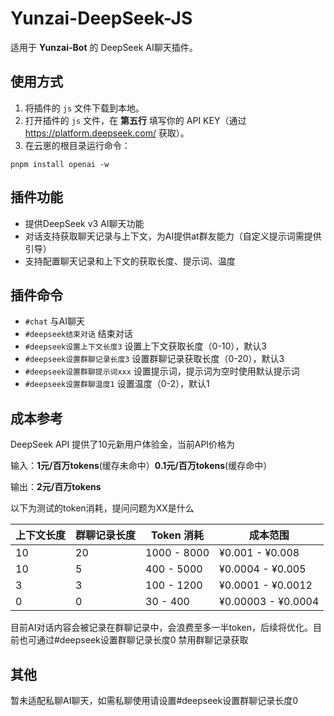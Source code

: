 # Yunzai-DeepSeek-JS
适用于 **Yunzai-Bot** 的 DeepSeek AI聊天插件。

## 使用方式
1. 将插件的 `js` 文件下载到本地。
2. 打开插件的 `js` 文件，在 **第五行** 填写你的 API KEY（通过 https://platform.deepseek.com/ 获取）。
3. 在云崽的根目录运行命令：
```
pnpm install openai -w
```

## 插件功能
- 提供DeepSeek v3 AI聊天功能
- 对话支持获取聊天记录与上下文，为AI提供at群友能力（自定义提示词需提供引导）
- 支持配置聊天记录和上下文的获取长度、提示词、温度

## 插件命令

- `#chat` 与AI聊天
- `#deepseek结束对话` 结束对话
- `#deepseek设置上下文长度3` 设置上下文获取长度（0-10），默认3
- `#deepseek设置群聊记录长度3` 设置群聊记录获取长度（0-20），默认3
- `#deepseek设置群聊提示词xxx` 设置提示词，提示词为空时使用默认提示词
- `#deepseek设置群聊温度1` 设置温度（0-2），默认1

## 成本参考

DeepSeek API 提供了10元新用户体验金，当前API价格为 

输入：**1元/百万tokens**(缓存未命中）**0.1元/百万tokens**(缓存命中）

输出：**2元/百万tokens**

以下为测试的token消耗，提问问题为XX是什么

| **上下文长度** | **群聊记录长度** | **Token 消耗**   | **成本范围**         |
|----------------|------------------|------------------|----------------------|
| 10             | 20               | 1000 - 8000      | ¥0.001 - ¥0.008      |
| 10             | 5                | 400 - 5000       | ¥0.0004 - ¥0.005     |
| 3              | 3                | 100 - 1200       | ¥0.0001 - ¥0.0012    |
| 0              | 0                | 30 - 400         | ¥0.00003 - ¥0.0004    |


目前AI对话内容会被记录在群聊记录中，会浪费至多一半token，后续将优化。目前也可通过#deepseek设置群聊记录长度0 禁用群聊记录获取

## 其他
暂未适配私聊AI聊天，如需私聊使用请设置#deepseek设置群聊记录长度0
